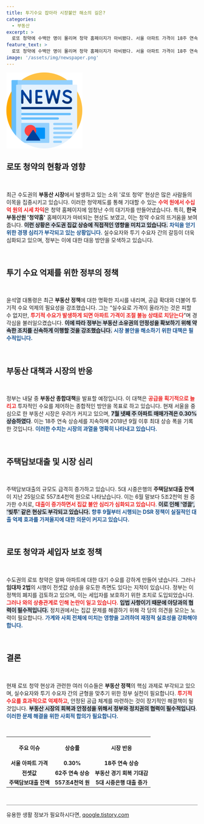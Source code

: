 ```yaml
---
title: 투기수요 잡아라 시장불안 해소의 길은?
categories:
  - 부동산
excerpt: >
  로또 청약에 수백만 명이 몰리며 청약 홈페이지가 마비됐다. 서울 아파트 가격이 18주 연속 상승하고, 정부는 공급 확대 및 투기 억제 정책을 가속화할 계획이다. 부동산 대책에 시장의 이목이 집중된다!
feature_text: >
  로또 청약에 수백만 명이 몰리며 청약 홈페이지가 마비됐다. 서울 아파트 가격이 18주 연속 상승하고, 정부는 공급 확대 및 투기 억제 정책을 가속화할 계획이다. 부동산 대책에 시장의 이목이 집중된다!
image: '/assets/img/newspaper.png'
---
```


<p><img src="/assets/img/newspaper.png" alt="kimp 속보" /></p>

<h2 data-ke-size="size26">로또 청약의 현황과 영향</h2>

<p data-ke-size="size16">&nbsp;</p>

<p>최근 수도권의 <b>부동산 시장</b>에서 발생하고 있는 소위 '로또 청약' 현상은 많은 사람들의 이목을 집중시키고 있습니다. 이러한 청약제도를 통해 기대할 수 있는 <b><span style="color: #ee2323;">수억 원에서 수십억 원의 시세 차익</span></b>은 청약 홈페이지에 엄청난 수의 대기자를 만들어냈습니다. 특히, <strong>한국부동산원 '청약홈'</strong> 홈페이지가 마비되는 현상도 보였고, 이는 청약 수요의 뜨거움을 보여줍니다. <b><span style="background-color: #21538527;">이런 상황은 수도권 집값 상승에 직접적인 영향을 미치고 있습니다.</span></b> <b><span style="color: #1a5490;">차익을 얻기 위한 경쟁 심리가 부각되고 있는 상황입니다.</span></b> 실수요자와 투기 수요자 간의 갈등이 더욱 심화되고 있으며, 정부는 이에 대한 대응 방안을 모색하고 있습니다. </p>

<p data-ke-size="size16">&nbsp;</p>

<h2 data-ke-size="size26">투기 수요 억제를 위한 정부의 정책</h2>

<p data-ke-size="size16">&nbsp;</p>

<p>윤석열 대통령은 최근 <b>부동산 정책</b>에 대한 명확한 지시를 내리며, 공급 확대와 더불어 투기적 수요 억제의 필요성을 강조했습니다. 그는 “실수요로 가격이 올라가는 것은 피할 수 없지만, <b><span style="color: #ee2323;">투기적 수요가 발생하게 되면 아파트 가격이 조절 불능 상태로 치닫는다</span></b>”며 경각심을 불러일으켰습니다. <b><span style="background-color: #21538527;">이에 따라 정부는 부동산 소유권의 안정성을 확보하기 위해 약속한 조치를 신속하게 이행할 것을 강조했습니다.</span></b> <b><span style="color: #1a5490;">시장 불안을 해소하기 위한 대책은 필수적입니다.</span></b></p>

<p data-ke-size="size16">&nbsp;</p>

<h2 data-ke-size="size26">부동산 대책과 시장의 반응</h2>

<p data-ke-size="size16">&nbsp;</p>

<p>정부는 내달 중 <b>부동산 종합대책</b>을 발표할 예정입니다. 이 대책은 <b><span style="color: #ee2323;">공급을 획기적으로 늘리고</span></b> 투자적인 수요를 제어하는 종합적인 방안을 목표로 하고 있습니다. 현재 서울을 중심으로 한 부동산 시장은 우려가 커지고 있으며, <b><span style="background-color: #21538527;">7월 넷째 주 아파트 매매가격은 0.30% 상승하였다</span></b>. 이는 18주 연속 상승세를 지속하며 2018년 9월 이후 최대 상승 폭을 기록한 것입니다. <b><span style="color: #1a5490;">이러한 수치는 시장의 과열을 명확히 나타내고 있습니다.</span></b></p>

<p data-ke-size="size16">&nbsp;</p>

<h2 data-ke-size="size26">주택담보대출 및 시장 심리</h2>

<p data-ke-size="size16">&nbsp;</p>

<p>주택담보대출의 규모도 급격히 증가하고 있습니다. 5대 시중은행의 <b>주택담보대출 잔액</b>이 지난 25일으로 557조4천억 원으로 나타났습니다. 이는 6월 말보다 5조2천억 원 증가한 수치로, <b><span style="color: #ee2323;">대출이 증가하면서 집값 불안 심리가 심화되고 있습니다</span></b>. <b><span style="background-color: #21538527;">이로 인해 '영끌', '빚투' 같은 현상도 부각되고 있습니다.</span></b> <b><span style="color: #1a5490;">향후 9월부터 시행되는 DSR 정책이 실질적인 대출 억제 효과를 가져올지에 대한 의문이 커지고 있습니다.</span></b></p>

<p data-ke-size="size16">&nbsp;</p>

<h2 data-ke-size="size26">로또 청약과 세입자 보호 정책</h2>

<p data-ke-size="size16">&nbsp;</p>

<p>수도권의 로또 청약은 알짜 아파트에 대한 대기 수요를 강하게 만들어 냈습니다. 그러나 <b>임대차 2법</b>의 시행이 전셋값 상승을 유도한 측면도 있다는 지적이 있습니다. 정부는 이 정책의 폐지를 검토하고 있으며, 이는 세입자를 보호하기 위한 조치로 도입되었습니다. <b><span style="color: #ee2323;">그러나 와의 상충관계로 인해 논란이 일고 있습니다.</span></b> <b><span style="background-color: #21538527;">입법 사항이기 때문에 야당과의 협력이 필수적입니다.</span></b> 정치권에서는 집값 문제를 해결하기 위해 각 당의 의견을 모으는 노력이 필요합니다. <b><span style="color: #1a5490;">가계와 사회 전체에 미치는 영향을 고려하여 재정적 실효성을 강화해야 합니다.</span></b></p>

<p data-ke-size="size16">&nbsp;</p>

<h2 data-ke-size="size26">결론</h2>

<p data-ke-size="size16">&nbsp;</p>

<p>현재 로또 청약 현상과 관련한 여러 이슈들은 <b>부동산 정책</b>의 핵심 과제로 부각되고 있으며, 실수요자와 투기 수요자 간의 균형을 맞추기 위한 정부 실천이 필요합니다. <b><span style="color: #ee2323;">투기적 수요를 효과적으로 억제하고</span></b>, 안정된 공급 체계를 마련하는 것이 장기적인 해결책이 될 것입니다. <b><span style="background-color: #21538527;">부동산 시장의 회복과 안정성을 위해서 정부와 정치권의 협력이 필수적입니다</span></b>. <b><span style="color: #1a5490;">이러한 문제 해결을 위한 사회적 합의가 필요합니다.</span></b></p>

<p data-ke-size="size16">&nbsp;</p>

<table style="width: 100%; border-collapse: collapse;">
    <tbody>
        <tr>
            <th style="text-align: center; height: 50px;"><b>주요 이슈</b></th>
            <th style="text-align: center; height: 50px;"><b>상승률</b></th>
            <th style="text-align: center; height: 50px;"><b>시장 반응</b></th>
        </tr>
        <tr>
            <td style="text-align: center; height: 17px;"><b>서울 아파트 가격</b></td>
            <td style="text-align: center; height: 17px;"><b>0.30%</b></td>
            <td style="text-align: center; height: 17px;"><b>18주 연속 상승</b></td>
        </tr>
        <tr>
            <td style="text-align: center; height: 17px;"><b>전셋값</b></td>
            <td style="text-align: center; height: 17px;"><b>62주 연속 상승</b></td>
            <td style="text-align: center; height: 17px;"><b>부동산 경기 회복 기대감</b></td>
        </tr>
        <tr>
            <td style="text-align: center; height: 17px;"><b>주택담보대출 잔액</b></td>
            <td style="text-align: center; height: 17px;"><b>557조4천억 원</b></td>
            <td style="text-align: center; height: 17px;"><b>5대 시중은행 대출 증가</b></td>
        </tr>
    </tbody>
</table>

<p data-ke-size="size16">&nbsp;</p>

<hr style="height: 2px; border: none; background-color: #c0c0c0;"/>
유용한 생활 정보가 필요하시다면, <a href="https://qoogle.tistory.com" rel="dofollow">qoogle.tistory.com</a>


